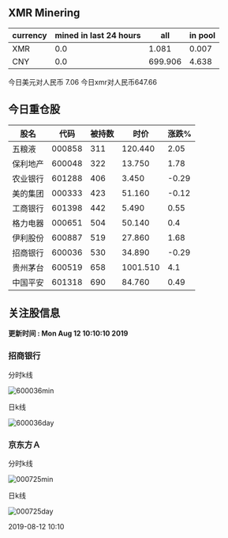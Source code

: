 ## XMR Minering

|currency|mined in last 24 hours|all|in pool|
|---|---|---|---|
|XMR|0.0|1.081|0.007|
|CNY|0.0|699.906|4.638|

今日美元对人民币 7.06	今日xmr对人民币647.66


## 今日重仓股 

|股名|代码|被持数|时价|涨跌%|
|---|---|---|---|---|
|五粮液|000858|311|120.440|2.05|
|保利地产|600048|322|13.750|1.78|
|农业银行|601288|406|3.450|-0.29|
|美的集团|000333|423|51.160|-0.12|
|工商银行|601398|442|5.490|0.55|
|格力电器|000651|504|50.140|0.4|
|伊利股份|600887|519|27.860|1.68|
|招商银行|600036|530|34.890|-0.29|
|贵州茅台|600519|658|1001.510|4.1|
|中国平安|601318|690|84.760|0.49|

## 关注股信息
**更新时间 : Mon Aug 12 10:10:10 2019**
### 招商银行 
分时k线

![600036min](http://image.sinajs.cn/newchart/min/n/sh600036.gif)

日k线

![600036day](http://image.sinajs.cn/newchart/daily/n/sh600036.gif)

### 京东方Ａ 
分时k线

![000725min](http://image.sinajs.cn/newchart/min/n/sz000725.gif)

日k线

![000725day](http://image.sinajs.cn/newchart/daily/n/sz000725.gif)

2019-08-12 10:10
